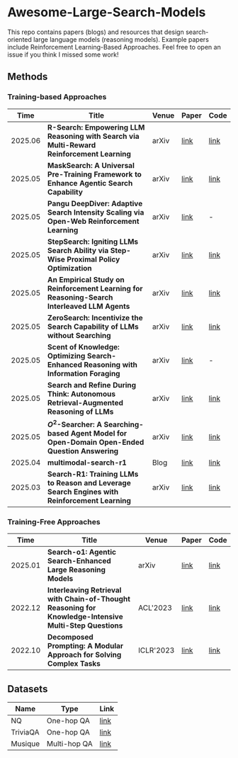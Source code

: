 # Awesome-Large-Search-Models

This repo contains papers (blogs) and resources that design search-oriented large language models (reasoning models). Example papers include Reinforcement Learning-Based Approaches. Feel free to open an issue if you think I missed some work!

## Methods
### Training-based Approaches
| Time    | Title                                                                                               | Venue | Paper                                                                                                        | Code                                                       |
|---------|-----------------------------------------------------------------------------------------------------|-------|--------------------------------------------------------------------------------------------------------------|------------------------------------------------------------|
| 2025.06 | **R-Search: Empowering LLM Reasoning with Search via Multi-Reward Reinforcement Learning**         | arXiv | [link](https://arxiv.org/abs/2506.04185)                                                                     | [link](https://github.com/QingFei1/R-Search)               |
| 2025.05 | **MaskSearch: A Universal Pre-Training Framework to Enhance Agentic Search Capability**         | arXiv | [link](https://arxiv.org/abs/2505.20285)                                                                     | [link](https://github.com/Alibaba-NLP/MaskSearch)     |
| 2025.05 | **Pangu DeepDiver: Adaptive Search Intensity Scaling via Open-Web Reinforcement Learning**         | arXiv | [link](https://arxiv.org/abs/2505.24332)                                                                     | -|
| 2025.05 | **StepSearch: Igniting LLMs Search Ability via Step-Wise Proximal Policy Optimization**         | arXiv | [link](https://arxiv.org/abs/2505.15107)                                                                     | [link](https://github.com/Zillwang/StepSearch)   
| 2025.05 | **An Empirical Study on Reinforcement Learning for Reasoning-Search Interleaved LLM Agents**         | arXiv | [link](https://arxiv.org/abs/2505.15117)                                                                     | [link](https://github.com/PeterGriffinJin/Search-R1)   
| 2025.05 | **ZeroSearch: Incentivize the Search Capability of LLMs without Searching**         | arXiv | [link](https://arxiv.org/abs/2505.04588)                                                                     | [link](https://github.com/Alibaba-NLP/ZeroSearch)     
| 2025.05 | **Scent of Knowledge: Optimizing Search-Enhanced Reasoning with Information Foraging**         | arXiv | [link](https://arxiv.org/abs/2505.09316)                                                                     | - | 
| 2025.05 | **Search and Refine During Think: Autonomous Retrieval-Augmented Reasoning of LLMs**         | arXiv | [link](https://arxiv.org/abs/2505.11277)                                                                     | [link](https://github.com/syr-cn/AutoRefine) | 
| 2025.05 | **$O^2$-Searcher: A Searching-based Agent Model for Open-Domain Open-Ended Question Answering**         | arXiv | [link](https://arxiv.org/abs/2505.16582)                                                                     | [link](https://github.com/KnowledgeXLab/O2-Searcher) | 
| 2025.04 | **multimodal-search-r1**                                                                            | Blog  | [link](https://kimingng.notion.site/MMSearch-R1-Incentivizing-LMMs-to-Search-1bcce992031880b2bc64fde13ef83e2a) | [link](https://github.com/EvolvingLMMs-Lab/multimodal-search-r1) |
| 2025.03 | **Search-R1: Training LLMs to Reason and Leverage Search Engines with Reinforcement Learning**     | arXiv | [link](https://arxiv.org/abs/2503.09516)                                                                     | [link](https://github.com/PeterGriffinJin/Search-R1)       |


### Training-Free Approaches
| Time    | Title                                                                                               | Venue | Paper                                                                                                        | Code                                                       |
|---------|-----------------------------------------------------------------------------------------------------|-------|--------------------------------------------------------------------------------------------------------------|------------------------------------------------------------|
| 2025.01 | **Search-o1: Agentic Search-Enhanced Large Reasoning Models**      | arXiv | [link](https://arxiv.org/abs/2501.05366)                  | [link](https://github.com/sunnynexus/Search-o1)    |
| 2022.12 | **Interleaving Retrieval with Chain-of-Thought Reasoning for Knowledge-Intensive Multi-Step Questions**      | ACL'2023 | [link](https://arxiv.org/abs/2212.10509)                  | [link](https://github.com/stonybrooknlp/ircot)    |
| 2022.10 | **Decomposed Prompting: A Modular Approach for Solving Complex Tasks**      | ICLR'2023 | [link](https://openreview.net/forum?id=_nGgzQjzaRy)                  | [link](https://github.com/allenai/DecomP)    |

## Datasets

| Name    | Type                                                                                               | Link          |
|---------|-----------------------------------------------------------------------------------------------------|-------|
| NQ | One-hop QA      | [link](https://github.com/google-research-datasets/natural-questions) | 
| TriviaQA | One-hop QA      | [link](https://nlp.cs.washington.edu/triviaqa/) | 
| Musique | Multi-hop QA      | [link](https://github.com/StonyBrookNLP/musique) | 

